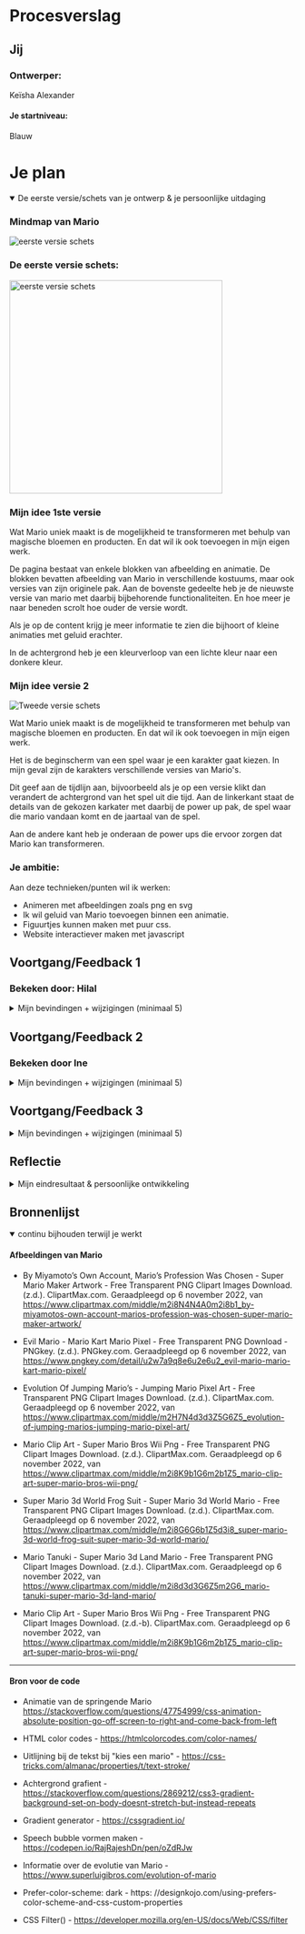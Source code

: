 # Procesverslag

## Jij

### Ontwerper:

Keïsha Alexander

#### Je startniveau:

Blauw

# Je plan

<details open>
  <summary>De eerste versie/schets van je ontwerp & je persoonlijke uitdaging</summary>

### Mindmap van Mario

 <img src="readme-images/mindmap.png" alt="eerste versie schets">

### De eerste versie schets:

  <img src="readme-images/schets1.jpg" width="375px" alt="eerste versie schets">

### Mijn idee 1ste versie

Wat Mario uniek maakt is de mogelijkheid te transformeren met behulp van magische bloemen en producten. En dat wil ik ook toevoegen in mijn eigen werk.

De pagina bestaat van enkele blokken van afbeelding en animatie.
De blokken bevatten afbeelding van Mario in verschillende kostuums, maar ook versies van zijn originele pak. Aan de bovenste gedeelte heb je de nieuwste versie van mario met daarbij bijbehorende functionaliteiten. En hoe meer je naar beneden scrolt hoe ouder de versie wordt.

Als je op de content krijg je meer informatie te zien die bijhoort of kleine animaties met geluid erachter.

In de achtergrond heb je een kleurverloop van een lichte kleur naar een donkere kleur.

### Mijn idee versie 2

<img src="readme-images/schets2.jpg"  alt="Tweede versie schets">

Wat Mario uniek maakt is de mogelijkheid te transformeren met behulp van magische bloemen en producten. En dat wil ik ook toevoegen in mijn eigen werk.

Het is de beginscherm van een spel waar je een karakter gaat kiezen. In mijn geval zijn de karakters verschillende versies van Mario's.

Dit geef aan de tijdlijn aan, bijvoorbeeld als je op een versie klikt dan verandert de achtergrond van het spel uit die tijd. Aan de linkerkant staat de details van de gekozen karkater met daarbij de power up pak, de spel waar die mario vandaan komt en de jaartaal van de spel.

Aan de andere kant heb je onderaan de power ups die ervoor zorgen dat Mario kan transformeren.

### Je ambitie:

Aan deze technieken/punten wil ik werken:

- Animeren met afbeeldingen zoals png en svg
- Ik wil geluid van Mario toevoegen binnen een animatie.
- Figuurtjes kunnen maken met puur css.
- Website interactiever maken met javascript

</details>

## Voortgang/Feedback 1

### Bekeken door: Hilal

<details>
  <summary>Mijn bevindingen + wijzigingen (minimaal 5)</summary>
 
 ### Bevinding 1: Concept nog niet bij Mario

<img src="readme-images/schets1.jpg" width="375px" alt="eerste versie schets">

  <img src="readme-images\mario-world-versions.jpg" width="375px" alt="eerste versie schets">

Hierboven staat een voorbeeld van wat ik wilde bereiken met mijn eerste idee. Dus ik wilde een soort van collage maken van verschillende werelde versie die gord laat zien hoe mario heeft zich ontwikkeld als karakter. Maar ik had mijn eerste idee aan een medestudent laten zien en zij vond het passend bij het concept miste nog de speels karakter van Mario spellen, Want nu lijkt het meer van een stripboek dan een video game. Want ik wil naar voren laten brengen hoe Mario kan zich transformeren in verschillende kostuums door middel van power-ups.

### oplossing:

<img src="readme-images/schets2.jpg" width="375px" alt="Tweede versie schets">

Door die idee naar voren te laten brengen heb ik een nieuwe schetsen gemaakt. Mijn idee is een soort van een kies karakter spel. Waar de gebruiker verschillende Mario's kan kiezen (tijdlijn) en dan aan de linkerkant zie je meer details over de gekozen karakters. Verder kun je onderaan met knopjes mario transformeren.

### Bevinding 2: Nog geen progressive disclosure

Een van de voorwaarde voor dit project is dat de tijdlijn een manier progressive disclosure toegepast moet worden. In mijn eerste schetsen had ik dat nog niet laten zien maar ik heb meer schetsen gemaakt waar ik een paar ideën had bedacht
In mijn eerste schets had ik niet een sterke progressive disclosure toegepast omdat en die moest ik beter gaan uitwerken.

#### Oplossing:

Mijn eerste oplossing zou de kleine vierkanten met animatie omdraaien naar de achterkant waar je de informatie over de mario kan zien. Maar ik heb een andere ideen uitgewerkt. Ikheb aan de zijkant een off-brand Nintendo Switch gemaakt, waar je de Mario groter kan laten zien.

<img src="readme-images\versie1-progessive-disclosure.jpg" width="375px" alt="Progressive disclosure versie">

In de eerste versie wilde ik met een `<button></button>` de Nintendo switch vanuit de linkerkant naar de juiste positie komen. Dit kon ik doen met css animatie maar door de layout die ik heb gebouwd is het niet mogelijk om dit te implementeren.

Ik heb de Nintendo onzichtbaar gemaakt met `display: none;` en met knop zichtbaar laten maken. Om de knop te laten werken heb ik een click event toegevoegd. Dus als je op de rode champignon klikt dan open je de Nintendo Switch.

 <img src="readme-images\progressive-disclosure-versie2.jpg" width="375px" alt="Nintendo Switch is onzichtbaar">

 <img src="readme-images/pagina-darkmode.png" width="375px" alt="Nintendo Switch is onzichtbaar">

### Bevinding 3: Schets kan niet laten zien of het responsive is.

<img src="readme-images/schets2.jpg" width="375px" alt="Tweede versie schets">

Toen ik mijn schets laten zien had ik een opmerking gekregen dat mijn webpagina layout te complex is om het responsive te maken. Ook kreeg ik een idee om de webpagina responsive maken voor grotere schermen. Dus hieronder staan ongeveer bepaalde schetsen die ik heb gemaakt

#### oplossing:

<img src="readme-images\responsiveness.jpg" width="375px" alt="Responsive webpagina schets">

Voor mijn eerste idee dacht ik om de `<main>` te verdelen in drie kolommem met `display: flex`. En de `<body>` met `display: grid`.

Voor grotere chermen wil ik de margin van de `<main>` toenmen zodat de inhoud meer in het midden blijft. Vervolgens als de scherm groter is dan krijg je een achtergrond kleur.

In mijn laatste schets wilde ik de power-up-menu vertical zetten aan de zijkant door de beschikbare ruimte die er is.

### Bevinding 4: Laten zien dat Mario kan transformeren

In mijn idee heb ik aangegeven wat maakt mario uniek. Voor mij was dat Mario de mogelijkheid heeft om te transformeren met behulp van krachten in andere woorden power ups. Ik heb een idee gekregen om meer details toe te voegen in mijn ontwerp door verschillende knopjes te maken en als de gebruiker op een van die knopjes klikt, start een animatie of de achtergrond kleur verandert met een geluid daar achter. Dit is doen met javascript.

### oplossing:

Ik ga bijvoorbeeld aan de onderkant bij de footer een soort van menu maken met verschillende optie waar de gebruiker kan erop klikken. Als die op een van de power ups klikt dan kwam een soort van knipperende regeboog kleur met wat geluid erachter.

<img src="readme-images\power-menu-versie2.png" width="375px" alt="Power up Menu">

Hier is een screenshot van de power up men. Het bestaat de meest bekende krachten die mario gebruikt namelijk de rode Champigno, die zorgt dat Mario groter wordt. Maar ik heb dit button gebruikt om de Nintendo switch te verbergen. Verder heb je de vuur bloem, hier kan mario vuur aan zijn tegenstanders schieten. En zijn pak verandert wit en rood. Vervolgens heb je de ijs bloem kracht waar maar ijs kan schieten. De voorlaaste power up is een tanooki blad, tanooki betekent wasbeer in Japan en Mario krijgt een wasbeer kostuum waar hij met zijn start kan vliegen en tenslotte heb de sterretje kracht. Mario krijgt dan een regenboog kleur en hij krijgt meer snelheid en wordt sterker.

### Bevinding 5: Power up Menu maken

 <img src="readme-images/power-up-menu.png" width="375px" alt="Mario Krachten in illustrator gemaakt">

Ik heb de power up menu gemaakt op illustrator. Dan was het makkelijk om een svg van te maken. Ik heb op internet gezocht aan verschillende power-ups waar Mario zich kan transformeren.

</details>

## Voortgang/Feedback 2

### Bekeken door Ine

<details>
  <summary>Mijn bevindingen + wijzigingen (minimaal 5)</summary>
  
### Bevinding 1: Eerste versie ontwerp
   <img src="readme-images/versie1-pagina.png" width="375px" alt="Eerste digitale ontwerp">

Ik begon met het coderen van de eerste versie. Ik had nog geen plan over de kleurpallette maar wer over de layout dus ik heb ten eerste aan de layout gewerkt. Zoals het staat op me schets boven op. Ik heb hier eerst egbruikt gemaakt van grid en flex en helemaal aan het einde heb ik de gebruikt gemaakt van position voor onbelangrijke elementen. 

De feedback die ik heb gekregen was dat de vormegving niet helemaal bij elkaar passen. Bijvoorbeeld ik heb op bepaalde onderdelen ronde hoeken en ergens ander scherpe hoeken. Verder zag  de grijze nintendo switch niet verzorg uit maar in dit stadiun alleen gefocust op de layout van de webpagina. 



### oplossing:

Ik heb ten eerste een kleur gezocht die passend is bij mario. Verder heb ik gezocht aan de begin scherm van een mario spel. En rood kwam meest naar voren.

   <img src="readme-images/versie2-pagina.png" width="375px" alt="Eeerste ontwerp">

Ik heb de blauwe kleurverloop verandert in rood oranje kleur. De mario menu heb ik de blokjes transparant gemaakt met een rode kleurverloop.

De nintendo switch heb ik een bordeaux kleur gegeven zodat het past bij de thema.

Verder vond ik de kleur te fel, dus ik heb de achtergrond kleur van de body weer verandert naar blauw. Want de blauw geef rust aan je ogen en het past beter bij een mario wereld spel. 
De achtergrond van de mario's heb ik wat transparanter gemaakt om een luchtig gevoel te geven want eigenlijk zijn we in de lucht. Uiteindelijk  heb ik  alle vormen een ronde hoek gegeven zodat ze een een geheel vormen.

### Bevinding 2: Mario afbeeldingen zoeken

### Oplossing

### Bevinding 3: Responsiveness

Volgende stap voor mijn ontwerp is de onderdelen responsive te maken. Ik was eerst van plan om het responsive te maken bij grotere schermen. Maar daarna heb ik besloten om ook voor kleine schermen te maken.

  <img src="readme-images/ontwerp-mobile.png" width="375px" alt="Eeerste ontwerp">

### Oplossing:

Ik heb gebruikt gemaakt van media queries. Waar ik de flex-direction verandert van row naar een column;

```
@media (max-width: 50em) {
  body {
    overflow: auto;
  }

  main {
    display: flex;
    flex-direction: column;
  }


}

```

### Bevinding 4: Progressive disclosure

Om progressive disclosure toe te voegen wilde ik de nintendo verbergen en dan met een knop wil zichtbaar maken. Met die
Tijdens mij tweede gesprek met Ine, heeft ze gezegd dat ik bij de haal me knop moet ik een betere call-to-action naam moet geven.

#### Oplossing:

### Bevinding 5: Nintendo moet volledig in beeld

...

</details>

## Voortgang/Feedback 3

<details>
  <summary>Mijn bevindingen + wijzigingen (minimaal 5)</summary>
  
  ### Bevinding 1: Dark mode toegevoegd
  Omschrijving van wat er nog niet orde was (tekst en afbeeding(en)).

#### oplossing:

Beschrijving hoe je het hebt hebt opgelost of als het niet gelukt is hoe je het zou oplossen (tekst en afbeeding(en)).

### Bevinding 2: Springende Mario

Omschrijving van wat er nog niet orde was (tekst en afbeeding(en)).

#### oplossing:

Beschrijving hoe je het hebt hebt opgelost of als het niet gelukt is hoe je het zou oplossen (tekst en afbeeding(en)).

### Bevinding 3: Interactieve webpagina

...

### Bevinding 4: Betere naam geving voor de buttons

</details>

## Reflectie

<details>
  <summary>Mijn eindresultaat & persoonlijke ontwikkeling</summary>

### Je uitkomst - karakteristiek screenshot(s):

  <img src="readme-images/dummy-plaatje.jpg" width="375px" alt="final ontwerp">

### Dit ging goed/Heb ik geleerd:

Korte omschrijving met plaatje(s)

  <img src="readme-images/dummy-plaatje.jpg" width="375px" alt="top">

### Dit was lastig/Is niet gelukt:

Korte omschrijving met plaatje(s)

  <img src="readme-images/dummy-plaatje.jpg" width="375px" alt="bummer">
</details>

## Bronnenlijst

<details open>
<summary>continu bijhouden terwijl je werkt</summary>

#### Afbeeldingen van Mario

- By Miyamoto’s Own Account, Mario’s Profession Was Chosen - Super Mario Maker Artwork - Free Transparent PNG Clipart Images Download. (z.d.). ClipartMax.com. Geraadpleegd op 6 november 2022, van https://www.clipartmax.com/middle/m2i8N4N4A0m2i8b1_by-miyamotos-own-account-marios-profession-was-chosen-super-mario-maker-artwork/

- Evil Mario - Mario Kart Mario Pixel - Free Transparent PNG Download - PNGkey. (z.d.). PNGkey.com. Geraadpleegd op 6 november 2022, van https://www.pngkey.com/detail/u2w7a9q8e6u2e6u2_evil-mario-mario-kart-mario-pixel/

- Evolution Of Jumping Mario’s - Jumping Mario Pixel Art - Free Transparent PNG Clipart Images Download. (z.d.). ClipartMax.com. Geraadpleegd op 6 november 2022, van https://www.clipartmax.com/middle/m2H7N4d3d3Z5G6Z5_evolution-of-jumping-marios-jumping-mario-pixel-art/

- Mario Clip Art - Super Mario Bros Wii Png - Free Transparent PNG Clipart Images Download. (z.d.). ClipartMax.com. Geraadpleegd op 6 november 2022, van https://www.clipartmax.com/middle/m2i8K9b1G6m2b1Z5_mario-clip-art-super-mario-bros-wii-png/

- Super Mario 3d World Frog Suit - Super Mario 3d World Mario - Free Transparent PNG Clipart Images Download. (z.d.). ClipartMax.com. Geraadpleegd op 6 november 2022, van https://www.clipartmax.com/middle/m2i8G6G6b1Z5d3i8_super-mario-3d-world-frog-suit-super-mario-3d-world-mario/

- Mario Tanuki - Super Mario 3d Land Mario - Free Transparent PNG Clipart Images Download. (z.d.). ClipartMax.com. Geraadpleegd op 6 november 2022, van https://www.clipartmax.com/middle/m2i8d3d3G6Z5m2G6_mario-tanuki-super-mario-3d-land-mario/

- Mario Clip Art - Super Mario Bros Wii Png - Free Transparent PNG Clipart Images Download. (z.d.-b). ClipartMax.com. Geraadpleegd op 6 november 2022, van https://www.clipartmax.com/middle/m2i8K9b1G6m2b1Z5_mario-clip-art-super-mario-bros-wii-png/

---

#### Bron voor de code

- Animatie van de springende Mario https://stackoverflow.com/questions/47754999/css-animation-absolute-position-go-off-screen-to-right-and-come-back-from-left

- HTML color codes - https://htmlcolorcodes.com/color-names/

- Uitlijning bij de tekst bij "kies een mario" - https://css-tricks.com/almanac/properties/t/text-stroke/

- Achtergrond grafient - https://stackoverflow.com/questions/2869212/css3-gradient-background-set-on-body-doesnt-stretch-but-instead-repeats

- Gradient generator - https://cssgradient.io/

- Speech bubble vormen maken - https://codepen.io/RajRajeshDn/pen/oZdRJw

- Informatie over de evolutie van Mario - https://www.superluigibros.com/evolution-of-mario

- Prefer-color-scheme: dark - https: //designkojo.com/using-prefers-color-scheme-and-css-custom-properties

- CSS Filter() - https://developer.mozilla.org/en-US/docs/Web/CSS/filter
</details>
